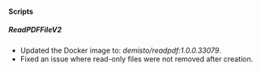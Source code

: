 #### Scripts
##### ReadPDFFileV2
- Updated the Docker image to: *demisto/readpdf:1.0.0.33079*.
- Fixed an issue where read-only files were not removed after creation.
